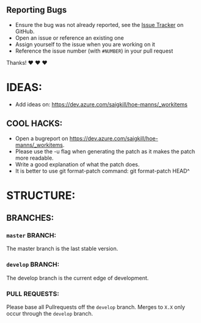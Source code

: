 ## Reporting Bugs

* Ensure the bug was not already reported, see the
  [Issue Tracker](https://dev.azure.com/saigkill/hoe-manns/_workitems) on GitHub.
* Open an issue or reference an existing one
* Assign yourself to the issue when you are working on it
* Reference the issue number (with `#NUMBER`) in your pull request

Thanks! :heart: :heart: :heart:

# IDEAS:

* Add ideas on: https://dev.azure.com/saigkill/hoe-manns/_workitems

## COOL HACKS:

* Open a bugreport on https://dev.azure.com/saigkill/hoe-manns/_workitems.
* Please use the -u flag when generating the patch as it makes the patch
  more readable.
* Write a good explanation of what the patch does.
* It is better to use git format-patch command: git format-patch HEAD^

# STRUCTURE:

## BRANCHES:

### `master` BRANCH:
The master branch is the last stable version.

### `develop` BRANCH:
The develop branch is the current edge of development.

### PULL REQUESTS:
Please base all Pullrequests off the `develop` branch. Merges to
`X.X` only occur through the `develop` branch.